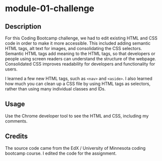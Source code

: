 # module-01-challenge

## Description

For this Coding Bootcamp challenge, we had to edit existing HTML and CSS code in order to make it more accessible. This included adding semantic HTML tags, alt text for images, and consolidating the CSS selectors. Semantic HTML tags add meaning to the HTML tags, so that developers or people using screen readers can understand the structure of the webpage. Consolidated CSS improves readability for developers and functionality for users.

I learned a few new HTML tags, such as ```<nav>``` and ```<aside>```. I also learned how much you can clean up a CSS file by using HTML tags as selectors, rather than using many individual classes and IDs.

## Usage

Use the Chrome developer tool to see the HTML and CSS, including my comments.

## Credits

The source code came from the EdX / University of Minnesota coding bootcamp course. I edited the code for the assignment.
